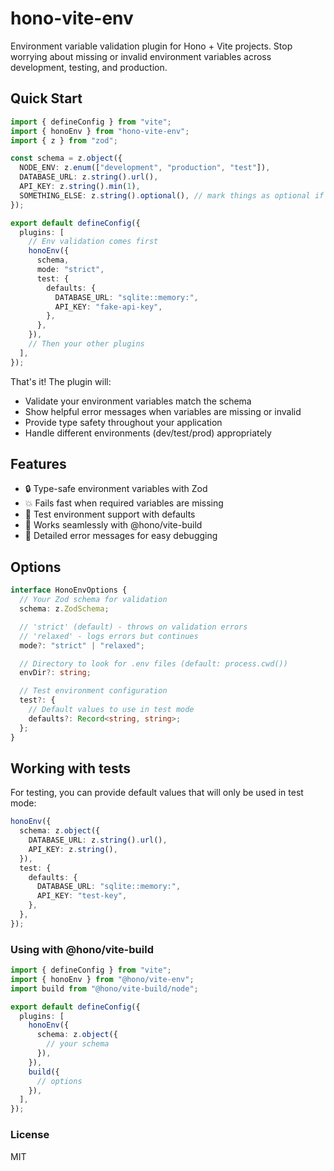 # hono-vite-env

Environment variable validation plugin for Hono + Vite projects. Stop worrying about missing or invalid environment variables across development, testing, and production.

## Quick Start

```ts
import { defineConfig } from "vite";
import { honoEnv } from "hono-vite-env";
import { z } from "zod";

const schema = z.object({
  NODE_ENV: z.enum(["development", "production", "test"]),
  DATABASE_URL: z.string().url(),
  API_KEY: z.string().min(1),
  SOMETHING_ELSE: z.string().optional(), // mark things as optional if you do not want them to throw in strict mode
});

export default defineConfig({
  plugins: [
    // Env validation comes first
    honoEnv({
      schema,
      mode: "strict",
      test: {
        defaults: {
          DATABASE_URL: "sqlite::memory:",
          API_KEY: "fake-api-key",
        },
      },
    }),
    // Then your other plugins
  ],
});
```

That's it! The plugin will:

- Validate your environment variables match the schema
- Show helpful error messages when variables are missing or invalid
- Provide type safety throughout your application
- Handle different environments (dev/test/prod) appropriately

## Features

- 🔒 Type-safe environment variables with Zod
- 💥 Fails fast when required variables are missing
- 🧪 Test environment support with defaults
- 🔄 Works seamlessly with @hono/vite-build
- 📝 Detailed error messages for easy debugging

## Options

```ts
interface HonoEnvOptions {
  // Your Zod schema for validation
  schema: z.ZodSchema;

  // 'strict' (default) - throws on validation errors
  // 'relaxed' - logs errors but continues
  mode?: "strict" | "relaxed";

  // Directory to look for .env files (default: process.cwd())
  envDir?: string;

  // Test environment configuration
  test?: {
    // Default values to use in test mode
    defaults?: Record<string, string>;
  };
}
```

## Working with tests

For testing, you can provide default values that will only be used in test mode:

```ts
honoEnv({
  schema: z.object({
    DATABASE_URL: z.string().url(),
    API_KEY: z.string(),
  }),
  test: {
    defaults: {
      DATABASE_URL: "sqlite::memory:",
      API_KEY: "test-key",
    },
  },
});
```

### Using with @hono/vite-build

```ts
import { defineConfig } from "vite";
import { honoEnv } from "@hono/vite-env";
import build from "@hono/vite-build/node";

export default defineConfig({
  plugins: [
    honoEnv({
      schema: z.object({
        // your schema
      }),
    }),
    build({
      // options
    }),
  ],
});
```

### License

MIT
